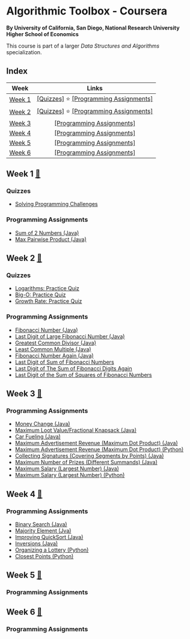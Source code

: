 # Algorithmic Toolbox - Coursera
__By University of California, San Diego, National Research University Higher School of Economics__

This course is part of a larger _Data Structures and Algorithms_ specialization.

## Index
| Week | Links | 
|:----:|:-----:|
| [Week 1](#week-1) | [[Quizzes]](#quizzes) ⭐ [[Programming Assignments]](#programming-assignments) |
| [Week 2](#week-2) | [[Quizzes]](#quizzes-1) ⭐ [[Programming Assignments]](#programming-assignments-1) |
| [Week 3](#week-3) | [[Programming Assignments]](#programming-assignments-2) |
| [Week 4](#week-4) | [[Programming Assignments]](#programming-assignments-3) |
| [Week 5](#week-5) | [[Programming Assignments]](#programming-assignments-4) |
| [Week 6](#week-6) | [[Programming Assignments]](#programming-assignments-5) |


## Week 1 [📄](src/week1/week1_programming_challenges.pdf)
### Quizzes
- [Solving Programming Challenges](src/week1/solving-programming-challenges.md)

### Programming Assignments 
- [Sum of 2 Numbers (Java)](src/APlusB.java)
- [Max Pairwise Product (Java)](src/MaxPairwiseProduct.java)


## Week 2 [📄](src/week2/week2-algorithmic-warmup.pdf)
### Quizzes
- [Logarithms: Practice Quiz](src/week2/logarithms-quiz.md)
- [Big-O: Practice Quiz](src/week2/big-o-quiz.md)
- [Growth Rate: Practice Quiz](src/week2/growth-rate-quiz.md)

### Programming Assignments
- [Fibonacci Number (Java)](src/Fibonacci.java)
- [Last Digit of Large Fibonacci Number (Java)](src/FibonacciLastDigit.java)
- [Greatest Common Divisor (Java)](src/GCD.java)
- [Least Common Multiple (Java)](src/LCM.java)
- [Fibonacci Number Again (Java)](src/FibonacciHuge.java)
- [Last Digit of Sum of Fibonacci Numbers](src/FibonacciSumLastDigit.java)
- [Last Digit of The Sum of Fibonacci Digits Again](src/FibonacciPartialSum.java)
- [Last Digit of the Sum of Squares of Fibonacci Numbers](src/FibonacciSumSquares.java)


## Week 3 [📄](src/week3/week3-greedy-algorithms.pdf)
### Programming Assignments
- [Money Change (Java)](src/Change.java)
- [Maximum Loot Value/Fractional Knapsack (Java)](src/FractionalKnapsack.java)
- [Car Fueling (Java)](src/CarFueling.java)
- [Maximum Advertisement Revenue (Maximum Dot Product) (Java)](src/DotProduct.java)
- [Maximum Advertisement Revenue (Maximum Dot Product) (Python)](python/week-3/max-dot-product.py)
- [Collecting Signatures (Covering Segments by Points) (Java)](src/CoveringSegments.java)
- [Maximum Number of Prizes (Different Summands) (Java)](src/DifferentSummands.java)
- [Maximum Salary (Largest Number) (Java)](src/LargestNumber.java)
- [Maximum Salary (Largest Number) (Python)](python/week-3/largest-number.py)


## Week 4 [📄](src/week4/week4-divide-and-conquer.pdf)
### Programming Assignments
- [Binary Search (Java)](src/BinarySearch.java)
- [Majority Element (Jva)](src/MajorityElement.java)
- [Improving QuickSort (Java)](src/Sorting.java)
- [Inversions (Java)](src/Inversions.java)
- [Organizing a Lottery (Python)](python/week-4/points_and_segments.py)
- [Closest Points (Python)](python/week-4/closest_points.py)


## Week 5 [📄](src/week5/week5-dynamic-programming1.pdf)
### Programming Assignments


## Week 6 [📄](src/week6/week6_dynamic_programming2.pdf)
### Programming Assignments
